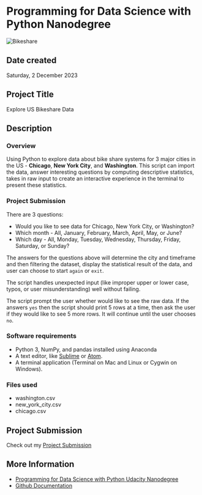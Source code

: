# **Programming for Data Science with Python Nanodegree**
![Bikeshare](https://video.udacity-data.com/topher/2018/March/5aa7718d_divvy/divvy.jpg)

## Date created
Saturday, 2 December 2023

## Project Title
Explore US Bikeshare Data

## Description

### Overview
Using Python to explore data about bike share systems for 3 major cities in the US - **Chicago**, **New York City**, and **Washington**. This script can import the data, answer interesting questions by computing descriptive statistics, takes in raw input to create an interactive experience in the terminal to present these statistics.

### Project Submission
There are 3 questions:
* Would you like to see data for Chicago, New York City, or Washington?
* Which month - All, January, February, March, April, May, or June?
* Which day - All, Monday, Tuesday, Wednesday, Thursday, Friday, Saturday, or Sunday?

The answers for the questions above will determine the city and timeframe and then filtering the dataset, display the statistical result of the data, and user can choose to start `again` or `exit`.

The script handles unexpected input (like improper upper or lower case, typos, or user misunderstanding) well without failing.

The script prompt the user whether would like to see the raw data. If the answers `yes` then the script should print 5 rows at a time, then ask the user if they would like to see 5 more rows. It will continue until the user chooses `no`.

### Software requirements
* Python 3, NumPy, and pandas installed using Anaconda
* A text editor, like [Sublime](https://www.sublimetext.com/) or [Atom](https://github.blog/2022-06-08-sunsetting-atom/).
* A terminal application (Terminal on Mac and Linux or Cygwin on Windows).

### Files used
* washington.csv
* new_york_city.csv
* chicago.csv

## Project Submission
Check out my [Project Submission](https://github.com/TrangTT4T/pdsnd_github/tree/master)

## More Information
* [Programming for Data Science with Python Udacity Nanodegree](https://www.udacity.com/enrollment/nd104/5.0.18)
* [Github Documentation](https://docs.github.com/)
